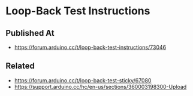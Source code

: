 # Loop-Back Test Instructions

## Published At

- https://forum.arduino.cc/t/loop-back-test-instructions/73046

## Related

- https://forum.arduino.cc/t/loop-back-test-sticky/67080
- https://support.arduino.cc/hc/en-us/sections/360003198300-Upload
